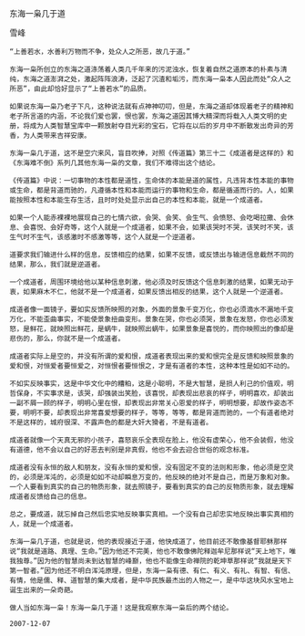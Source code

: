 东海一枭几于道

雪峰


    “上善若水，水善利万物而不争，处众人之所恶，故几于道。”

    东海一枭所创立的东海之道涤荡着人类几千年来的污泥浊水，恢复着自然之道原本的朴素与清纯，东海之道澎湃之处，激起阵阵浪涛，泛起了沉渣和垢污，而东海一枭本人因此而处“众人之所恶”，由此却恰好显示了“上善若水”的品质。

    如果说东海一枭乃老子下凡，这种说法就有点神神叨叨，但是，东海之道却体现着老子的精神和老子所言道的内涵，不论我们爱也罢，恨也罢，东海之道因其博大精深而将载入人类文明的史册，将成为人类智慧宝库中一颗放射夺目光彩的宝石，它将在以后的岁月中不断散发出奇异的芳香，为人类带来吉祥安康。

    东海一枭几于道，这不是空穴来风，盲目吹捧，对照《传道篇》第三十二《成道者是这样的》和《东海难不倒》系列几其他东海一枭的文章，我们不难得出这个结论。

    《传道篇》中说：一切事物的本性都是道性，生命体的本能是道的属性，凡违背本性本能的事物或生命，都是背道而驰的，凡遵循本性和本能而运行的事物和生命，都是循道而行的。人，如果能按照本性和本能生存生活，且时时处处显示出自己的本性和本能，就是一个成道者。

    如果一个人能赤裸裸地展现自己的七情六欲，会哭、会笑、会生气、会愤怒、会吃喝拉撒、会休息、会喜悦、会好奇等，这个人就是一个成道者，如果不会，如果该哭时不哭，该笑时不笑，该生气时不生气，该感激时不感激等等，这个人就是一个逆道者。

    道要求我们输进什么样的信息，反馈相应的结果，如果不反馈，或反馈出与输进信息截然不同的结果，那么，我们就是逆道者。

    一个成道者，周围环境给他以某种信息刺激，他必须及时反馈这个信息刺激的结果，如果无动于衷，如果麻木不仁，他就不是一个成道者，如果反馈出相反的结果，这个人就是一个逆道者。

    成道者像一面镜子，要如实反馈所映照的对象，外面的景象千变万化，你也必须滴水不漏地千变万化，不能歪曲事实，不能使景象扭曲变形。景象在哭，你也必须哭，景象在发怒，你也必须发怒，是鲜花，就映照出鲜花，是蜗牛，就映照出蜗牛，如果景象是喜悦的，而你映照出的像却是悲伤的，那么，你就不是一个成道者。

    成道者实际上是空的，并没有所谓的爱和恨，成道者表现出来的爱和恨完全是反馈和映照景象的爱和恨，对恒爱者要恒爱之，对恒恨者要恒恨之，才是有道者的本性，这种本性是如如不动的。

    不如实反映事实，这是中华文化中的糟粕，这是小聪明，不是大智慧，是损人利己的价值观，明哲保身，不实事求是，该哭，却强装出笑脸，该喜悦，却表现出悲哀的样子，明明喜欢，却装出一副不屑一顾的样子，明明心里在恨，却表现出非常关心恩爱的样子，明明想要，却故作姿态不要，明明不要，却表现出非常喜爱想要的样子，等等，等等，都是背道而驰的，一个有道者绝对不是这样的，城府很深、不露声色的都是大奸大猾者，不是有道者。

    成道者就像一个天真无邪的小孩子，喜怒哀乐全表现在脸上，他没有虚荣心，他不会装假，他没有道德，他不会以自己的好恶去判别是非真假，他也不会去迎合世俗的观念标准。

    成道者没有永恒的敌人和朋友，没有永恒的爱和恨，没有固定不变的法则和形象，他必须是空灵的，必须是浑沌的，必须是如如不动却瞬息万变的，他反映的绝对不是自己，而是万象和对象。一个人要看到真实的自己的物质形象，就去照镜子，要看到真实的自己的反物质形象，就去理解成道者反馈给自己的信息。

    总之，要成道，就忘掉自己然后忠实地反映事实真相。一个没有自己却忠实地反映出事实真相的人，就是一个成道者。

    东海一枭几于道，也就是说，他的表现接近于道，他快成道了，他目前还不敢像基督耶稣那样说“我就是道路、真理、生命。”因为他还不完美，他也不敢像佛陀释迦牟尼那样说“天上地下，唯我独尊。”因为他的智慧尚未到达智慧的峰巅，他也不能像生命禅院的乾坤草那样说“我就是天下第一智者。”因为他还不明白浑沌原理，但是，东海一枭有德、有仁、有义、有礼、有智、有信、有情，他是儒、释、道智慧的集大成者，是中华民族最杰出的人物之一，是中华这块风水宝地上诞生出来的一朵奇葩。

    做人当如东海一枭！东海一枭几于道！这是我观察东海一枭后的两个结论。

    2007-12-07



